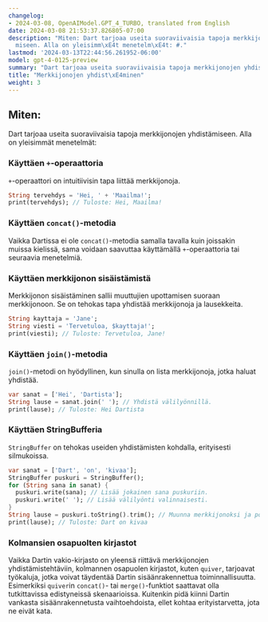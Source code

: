```yaml
---
changelog:
- 2024-03-08, OpenAIModel.GPT_4_TURBO, translated from English
date: 2024-03-08 21:53:37.826805-07:00
description: "Miten: Dart tarjoaa useita suoraviivaisia tapoja merkkijonojen yhdist\xE4\
  miseen. Alla on yleisimm\xE4t menetelm\xE4t: #."
lastmod: '2024-03-13T22:44:56.261952-06:00'
model: gpt-4-0125-preview
summary: "Dart tarjoaa useita suoraviivaisia tapoja merkkijonojen yhdist\xE4miseen."
title: "Merkkijonojen yhdist\xE4minen"
weight: 3
---
```


## Miten:
Dart tarjoaa useita suoraviivaisia tapoja merkkijonojen yhdistämiseen. Alla on yleisimmät menetelmät:

### Käyttäen `+`-operaattoria
`+`-operaattori on intuitiivisin tapa liittää merkkijonoja.
```dart
String tervehdys = 'Hei, ' + 'Maailma!';
print(tervehdys); // Tuloste: Hei, Maailma!
```

### Käyttäen `concat()`-metodia
Vaikka Dartissa ei ole `concat()`-metodia samalla tavalla kuin joissakin muissa kielissä, sama voidaan saavuttaa käyttämällä `+`-operaattoria tai seuraavia menetelmiä.

### Käyttäen merkkijonon sisäistämistä
Merkkijonon sisäistäminen sallii muuttujien upottamisen suoraan merkkijonoon. Se on tehokas tapa yhdistää merkkijonoja ja lausekkeita.
```dart
String kayttaja = 'Jane';
String viesti = 'Tervetuloa, $kayttaja!';
print(viesti); // Tuloste: Tervetuloa, Jane!
```

### Käyttäen `join()`-metodia
`join()`-metodi on hyödyllinen, kun sinulla on lista merkkijonoja, jotka haluat yhdistää.
```dart
var sanat = ['Hei', 'Dartista'];
String lause = sanat.join(' '); // Yhdistä välilyönnillä.
print(lause); // Tuloste: Hei Dartista
```

### Käyttäen StringBufferia
`StringBuffer` on tehokas useiden yhdistämisten kohdalla, erityisesti silmukoissa.
```dart
var sanat = ['Dart', 'on', 'kivaa'];
StringBuffer puskuri = StringBuffer();
for (String sana in sanat) {
  puskuri.write(sana); // Lisää jokainen sana puskuriin.
  puskuri.write(' '); // Lisää välilyönti valinnaisesti.
}
String lause = puskuri.toString().trim(); // Muunna merkkijonoksi ja poista lopusta välilyönti.
print(lause); // Tuloste: Dart on kivaa
```

### Kolmansien osapuolten kirjastot
Vaikka Dartin vakio-kirjasto on yleensä riittävä merkkijonojen yhdistämistehtäviin, kolmannen osapuolen kirjastot, kuten `quiver`, tarjoavat työkaluja, jotka voivat täydentää Dartin sisäänrakennettua toiminnallisuutta. Esimerkiksi `quiver`in `concat()`- tai `merge()`-funktiot saattavat olla tutkittavissa edistyneissä skenaarioissa. Kuitenkin pidä kiinni Dartin vankasta sisäänrakennetusta vaihtoehdoista, ellet kohtaa erityistarvetta, jota ne eivät kata.
